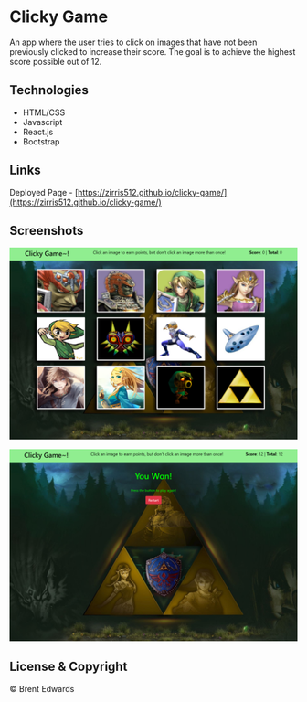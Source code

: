 # Clicky Game

An app where the user tries to click on images that have not been previously clicked to increase their score. The goal is to achieve the highest score possible out of 12.

## Technologies

* HTML/CSS
* Javascript
* React.js
* Bootstrap

## Links

Deployed Page - [https://zirris512.github.io/clicky-game/](https://zirris512.github.io/clicky-game/)

## Screenshots

![Clicky-Home](/images/Home.png)

![Clicky-Win](/images/Win.png)

## License & Copyright

&copy; Brent Edwards